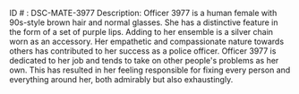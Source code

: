 ID # : DSC-MATE-3977
Description: Officer 3977 is a human female with 90s-style brown hair and normal glasses. She has a distinctive feature in the form of a set of purple lips. Adding to her ensemble is a silver chain worn as an accessory. Her empathetic and compassionate nature towards others has contributed to her success as a police officer. Officer 3977 is dedicated to her job and tends to take on other people's problems as her own. This has resulted in her feeling responsible for fixing every person and everything around her, both admirably but also exhaustingly.